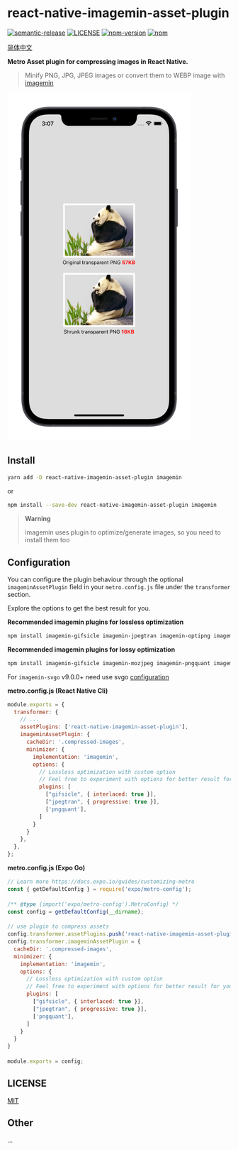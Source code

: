 # react-native-imagemin-asset-plugin

[![semantic-release](https://img.shields.io/badge/%20%20%F0%9F%93%A6%F0%9F%9A%80-semantic--release-e10079.svg)](https://github.com/semantic-release/semantic-release)
[![LICENSE](https://img.shields.io/badge/license-MIT-blue)](./LICENSE)
[![npm-version](https://img.shields.io/npm/v/react-native-imagemin-asset-plugin)](https://www.npmjs.com/package/react-native-imagemin-asset-plugin)
[![npm](https://img.shields.io/npm/dm/react-native-imagemin-asset-plugin.svg)](https://www.npmjs.com/package/react-native-imagemin-asset-plugin)

[简体中文](https://github.com/iChengbo/react-native-imagemin-asset-plugin/blob/next/README-CN.md)

**Metro Asset plugin for compressing images in React Native.**

> Minify PNG, JPG, JPEG images or convert them to WEBP image with [imagemin](https://github.com/imagemin/imagemin)

<img width="414px" src="./example.png?raw=true" alt="example" />

## Install

```sh
yarn add -D react-native-imagemin-asset-plugin imagemin
```

or

```sh
npm install --save-dev react-native-imagemin-asset-plugin imagemin
```

> **Warning**
>
> imagemin uses plugin to optimize/generate images, so you need to install them too

## Configuration

You can configure the plugin behaviour through the optional `imageminAssetPlugin` field in your `metro.config.js` file under the `transformer` section.

Explore the options to get the best result for you.

**Recommended imagemin plugins for lossless optimization**

```sh
npm install imagemin-gifsicle imagemin-jpegtran imagemin-optipng imagemin-svgo --save-dev
```

**Recommended imagemin plugins for lossy optimization**

```sh
npm install imagemin-gifsicle imagemin-mozjpeg imagemin-pngquant imagemin-svgo --save-dev
```

For `imagemin-svgo` v9.0.0+ need use svgo [configuration](https://github.com/svg/svgo#configuration)


**metro.config.js (React Native Cli)**

```js
module.exports = {
  transformer: {
    // ...
    assetPlugins: ['react-native-imagemin-asset-plugin'],
    imageminAssetPlugin: {
      cacheDir: '.compressed-images',
      minimizer: {
        implementation: 'imagemin',
        options: {
          // Lossless optimization with custom option
          // Feel free to experiment with options for better result for you
          plugins: [
            ["gifsicle", { interlaced: true }],
            ["jpegtran", { progressive: true }],
            ['pngquant'],
          ]
        }
      }
    },
  },
};
```
**metro.config.js (Expo Go)**

```js
// Learn more https://docs.expo.io/guides/customizing-metro
const { getDefaultConfig } = require('expo/metro-config');

/** @type {import('expo/metro-config').MetroConfig} */
const config = getDefaultConfig(__dirname);

// use plugin to compress assets
config.transformer.assetPlugins.push('react-native-imagemin-asset-plugin');
config.transformer.imageminAssetPlugin = {
  cacheDir: '.compressed-images',
  minimizer: {
    implementation: 'imagemin',
    options: {
      // Lossless optimization with custom option
      // Feel free to experiment with options for better result for you
      plugins: [
        ["gifsicle", { interlaced: true }],
        ["jpegtran", { progressive: true }],
        ['pngquant'],
      ]
    }
  }
}

module.exports = config;
```

## LICENSE

[MIT](./LICENSE)

## Other 

...
